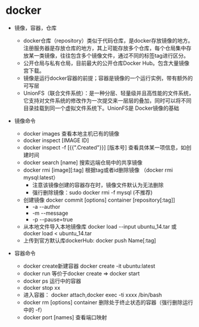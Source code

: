 docker
==

* 镜像，容器，仓库
    * docker仓库（repository）类似于代码仓库，是docker存放镜像的地方。注册服务器是存放仓库的地方，其上可能存放多个仓库，每个仓局集中存放某一类镜像，往往包含多个镜像文件，通过不同的标签tag进行区分。
    * 公开仓局与私有仓局，目前最大的公开仓库Docker Hub。包含大量镜像宫下载。
    * 镜像是运行docker容器的前提；容器是镜像的一个运行实例，带有额外的可写层
    * UnionFS（联合文件系统）：是一种分层、轻量级并且高性能的文件系统，它支持对文件系统的修改作为一次提交来一层层的叠加，同时可以将不同目录挂载到同一个虚拟文件系统下。UnionFS是 Docker镜像的基础
* 镜像命令
    * docker images 查看本地主机已有的镜像
    * docker inspect [IMAGE ID]
    * docker inspect -f [{{".Created"}}] [版本号]  查看具体某一项信息，如创建时间
    * docker search [name] 搜索远端仓局中的共享镜像
    * docker rmi [image][:tag] 根据tag或者id删除镜像 （docker rmi mysql:latest）
        * 注意该镜像创建的容器存在时，镜像文件默认为无法删除
        * 强行删除镜像：sudo docker rmi -f mysql (不推荐)
    * 创建镜像 docker commit [options] container [repository[:tag]]
        * -a --author
        * -m --message
        * -p --pause=true
    * 从本地文件导入本地镜像库 docker load --input ubuntu_14.tar 或 docker load < ubuntu_14.tar
    * 上传到官方默认库dockerHub: docker push Name[:tag]
* 容器命令

    * docker create新建容器 docker create -it ubuntu:latest
    * docker run 等价于docker create  => docker start
    * docker ps 运行中的容器
    * docker stop xx
    * 进入容器： docker attach,docker exec -ti xxxx /bin/bash
    * docker rm [options] container 删除处于终止状态的容器（强行删除运行中的 -f）
    * docker port [names] 查看端口映射